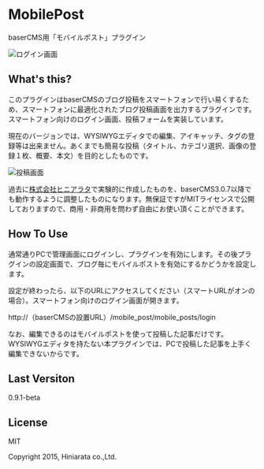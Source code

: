 MobilePost
==========
baserCMS用「モバイルポスト」プラグイン

![ログイン画面](https://hiniarata.jp/github_img/mobilepost_1.PNG)


What's this?
-------
このプラグインはbaserCMSのブログ投稿をスマートフォンで行い易くするため、スマートフォンに最適化されたブログ投稿画面を出力するプラグインです。スマートフォン向けのログイン画面、投稿フォームを実装しています。


現在のバージョンでは、WYSIWYGエディタでの編集、アイキャッチ、タグの登録等は出来ません。あくまでも簡易な投稿（タイトル、カテゴリ選択、画像の登録１枚、概要、本文）を目的としたものです。

![投稿画面](https://hiniarata.jp/github_img/mobilepost_2.PNG)


過去に[株式会社ヒニアラタ](https://hiniarata.jp)で実験的に作成したものを、baserCMS3.0.7以降でも動作するように調整したものになります。無保証ですがMITライセンスで公開しておりますので、商用・非商用を問わず自由にお使い頂くことができます。


How To Use
-------
通常通りPCで管理画面にログインし、プラグインを有効にします。その後プラグインの設定画面で、ブログ毎にモバイルポストを有効にするかどうかを設定します。


設定が終わったら、以下のURLにアクセスしてください（スマートURLがオンの場合）。スマートフォン向けのログイン画面が開きます。


  http://（baserCMSの設置URL）/mobile_post/mobile_posts/login


なお、編集できるのはモバイルポストを使って投稿した記事だけです。WYSIWYGエディタを持たない本プラグインでは、PCで投稿した記事を上手く編集できないからです。


Last Versiton
-------
0.9.1-beta



License
-------
MIT

Copyright 2015, Hiniarata co.,Ltd.
